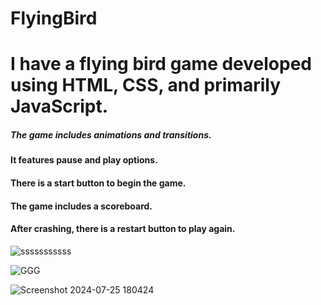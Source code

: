 # FlyingBird

<h1>I have a flying bird game developed using HTML, CSS, and primarily JavaScript.</h1>



<h5>The game includes animations and transitions.</h5>

<h4>It features pause and play options.</h4>
<h4>There is a start button to begin the game.</h4>
<h4>The game includes a scoreboard.</h4>
 <h4>After crashing, there is a restart button to play again.</h4>






![sssssssssss](https://github.com/user-attachments/assets/1d00a0ff-8815-4135-b515-c1a5f4d222f2)





![GGG](https://github.com/user-attachments/assets/d76b5709-b855-4775-b728-902178c2727d)




![Screenshot 2024-07-25 180424](https://github.com/user-attachments/assets/39209908-4187-4a13-a4b5-1c82746e0f71)

